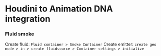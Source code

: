 # Houdini to Animation DNA integration

### Fluid smoke
Create fluid: `Fluid container > Smoke Container`
Create emitter: `create geo node > in > create fluidsource > Container settings > initialize`
